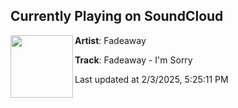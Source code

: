 ## Currently Playing on SoundCloud

[<img align="left" width="100" src="https://i1.sndcdn.com/artworks-5D69BxK3DqpRkEA9-07Bomw-t500x500.jpg">](https://soundcloud.com/dnzrecords/fadeaway-im-sorry)

**Artist**: Fadeaway 

**Track**: Fadeaway - I'm Sorry

Last updated at 2/3/2025, 5:25:11 PM
